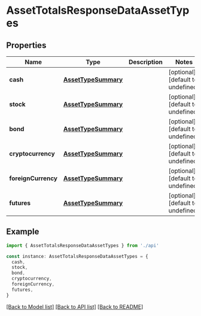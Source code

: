 # AssetTotalsResponseDataAssetTypes

## Properties

| Name                | Type                                        | Description | Notes                             |
| ------------------- | ------------------------------------------- | ----------- | --------------------------------- |
| **cash**            | [**AssetTypeSummary**](AssetTypeSummary.md) |             | [optional] [default to undefined] |
| **stock**           | [**AssetTypeSummary**](AssetTypeSummary.md) |             | [optional] [default to undefined] |
| **bond**            | [**AssetTypeSummary**](AssetTypeSummary.md) |             | [optional] [default to undefined] |
| **cryptocurrency**  | [**AssetTypeSummary**](AssetTypeSummary.md) |             | [optional] [default to undefined] |
| **foreignCurrency** | [**AssetTypeSummary**](AssetTypeSummary.md) |             | [optional] [default to undefined] |
| **futures**         | [**AssetTypeSummary**](AssetTypeSummary.md) |             | [optional] [default to undefined] |

## Example

```typescript
import { AssetTotalsResponseDataAssetTypes } from './api'

const instance: AssetTotalsResponseDataAssetTypes = {
  cash,
  stock,
  bond,
  cryptocurrency,
  foreignCurrency,
  futures,
}
```

[[Back to Model list]](../README.md#documentation-for-models) [[Back to API list]](../README.md#documentation-for-api-endpoints) [[Back to README]](../README.md)
